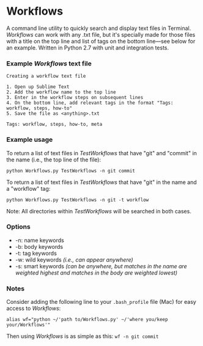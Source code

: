 # Workflows
A command line utility to quickly search and display text files in Terminal. *Workflows* can work with any .txt file, but it's specially made for those files with a title on the top line and list of tags on the bottom line—see below for an example. Written in Python 2.7 with unit and integration tests.

### Example *Workflows* text file

	Creating a workflow text file
	
	1. Open up Sublime Text
	2. Add the workflow name to the top line
	3. Enter in the workflow steps on subsequent lines
	4. On the bottom line, add relevant tags in the format "Tags: workflow, steps, how-to"
	5. Save the file as <anything>.txt
	
	Tags: workflow, steps, how-to, meta

### Example usage
To return a list of text files in *TestWorkflows* that have "git" and "commit" in the name (i.e., the top line of the file):
		
	python Workflows.py TestWorkflows -n git commit 
	
To return a list of text files in *TestWorkflows* that have "git" in the name and a "workflow" tag:
		
	python Workflows.py TestWorkflows -n git -t workflow

Note: All directories within *TestWorkflows* will be searched in both cases.

### Options
* -n: name keywords
* -b: body keywords
* -t: tag keywords
* -w: wild keywords *(i.e., can appear anywhere)*
* -s: smart keywords *(can be anywhere, but matches in the name are weighted highest and matches in the body are weighted lowest)*

### Notes
Consider adding the following line to your `.bash_profile` file (Mac) for easy access to *Workflows*:

	alias wf="python ~/'path to/Workflows.py' ~/'where you/keep your/Workflows'"

Then using *Workflows* is as simple as this: `wf -n git commit`
